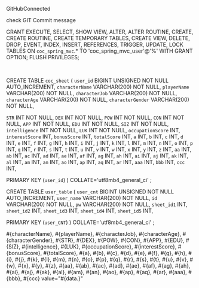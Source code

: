 GitHubConnected

check GIT Commit message 

GRANT EXECUTE, SELECT, SHOW VIEW, ALTER, ALTER ROUTINE, CREATE, CREATE ROUTINE, CREATE TEMPORARY TABLES, CREATE VIEW, DELETE, DROP, EVENT, INDEX, INSERT, REFERENCES, TRIGGER, UPDATE, LOCK TABLES  ON `coc_spring_mvc`.* TO 'coc_spring_mvc_user'@'%' WITH GRANT OPTION;
FLUSH PRIVILEGES;

<?xml version="1.0" encoding="UTF-8"?>
<beans xmlns="http://www.springframework.org/schema/beans"
 xmlns:xsi="http://www.w3.org/2001/XMLSchema-instance"
 xsi:schemaLocation="http://www.springframework.org/schema/beans https://www.springframework.org/schema/beans/spring-beans.xsd">

 <!-- Root Context: defines shared resources visible to all other web components -->

 <!-- for mysql -->
 <bean id="dataSource"
  class="org.apache.commons.dbcp2.BasicDataSource"
  destroy-method="close">
  <property name="driverClassName"
   value="com.mysql.cj.jdbc.Driver" />
  <property name="url"
   value="jdbc:mysql://localhost:3306/coc_spring_mvc?serverTimezone=UTC&amp;useSSL=false&amp;useUnicode=true&amp;characterEncoding=UTF-8" />
  <property name="username" value="coc_spring_mvc_user" />
  <property name="password" value="1234" />
 </bean>

 <bean id="sqlSessionFactory"
  class="org.mybatis.spring.SqlSessionFactoryBean">
  <property name="dataSource" ref="dataSource" />
  <property name="mapperLocations"
   value="classpath:/sqlmap/**/*_SQL.xml" />
 </bean>
 <bean id="sqlSessionTemplate"
  class="org.mybatis.spring.SqlSessionTemplate">
  <constructor-arg index="0" ref="sqlSessionFactory" />
 </bean>  
</beans>



CREATE TABLE `coc_sheet` (
  `user_id` BIGINT UNSIGNED NOT NULL AUTO_INCREMENT,
  `characterName` VARCHAR(200) NOT NULL,
  `playerName` VARCHAR(200) NOT NULL,
  `characterJob` VARCHAR(200) NOT NULL,
  `characterAge` VARCHAR(200) NOT NULL,
  `characterGender` VARCHAR(200) NOT NULL,

  `STR` INT NOT NULL,
  `DEX` INT NOT NULL,
  `POW` INT NOT NULL,
  `CON` INT NOT NULL,
  `APP` INT NOT NULL,
  `EDU` INT NOT NULL,
  `SIZ` INT NOT NULL,
  `intelligence` INT NOT NULL,
  `LUK` INT NOT NULL,
  `occupationScore` INT,
  `interestScore` INT,
  `bonusScore` INT,
  `totalScore` INT,
`a` INT,
`b` INT,
`c` INT,
`d` INT,
`e` INT,
`f` INT,
`g` INT,
`h` INT,
`i` INT,
`j` INT,
`k` INT,
`l` INT,
`m` INT,
`n` INT,
`o` INT,
`p` INT,
`q` INT,
`r` INT,
`s` INT,
`t` INT,
`u` INT,
`v` INT,
`w` INT,
`x` INT,
`y` INT,
`z` INT,
`aa` INT,
`ab` INT,
`ac` INT,
`ad` INT,
`ae` INT,
`af` INT,
`ag` INT,
`ah` INT,
`ai` INT,
`aj` INT,
`ak` INT,
`al` INT,
`am` INT,
`an` INT,
`ao` INT,
`ap` INT,
`aq` INT,
`ar` INT,
`aaa` INT,
`bbb` INT,
`ccc` INT,

 PRIMARY KEY (`user_id`)
)
COLLATE='utf8mb4_general_ci'
;



CREATE TABLE `user_table` (
  `user_cnt` BIGINT UNSIGNED NOT NULL AUTO_INCREMENT,
  `user_name` VARCHAR(200) NOT NULL,
  `id` VARCHAR(200) NOT NULL,
  `pw` VARCHAR(200) NOT NULL,
  `sheet_id1` INT,
  `sheet_id2` INT,
  `sheet_id3` INT,
  `sheet_id4` INT,
  `sheet_id5` INT,


 PRIMARY KEY (`user_CNT`)
)
COLLATE='utf8mb4_general_ci'
;

#{characterName}, #{playerName}, #{characterJob}, #{characterAge}, #{characterGender}, #{STR}, #{DEX}, #{POW}, #{CON}, #{APP}, #{EDU}, #{SIZ}, #{intelligence}, #{LUK}, #{occupationScore}, #{interestScore}, #{bonusScore}, #{totalScore}, #{a}, #{b}, #{c}, #{d}, #{e}, #{f}, #{g}, #{h}, #{i}, #{j}, #{k}, #{l}, #{m}, #{n}, #{o}, #{p}, #{q}, #{r}, #{s}, #{t}, #{u}, #{v}, #{w}, #{x}, #{y}, #{z}, #{aa}, #{ab}, #{ac}, #{ad}, #{ae}, #{af}, #{ag}, #{ah}, #{ai}, #{aj}, #{ak}, #{al}, #{am}, #{an}, #{ao}, #{ap}, #{aq}, #{ar}, #{aaa}, #{bbb}, #{ccc}
 value="#{data.}"